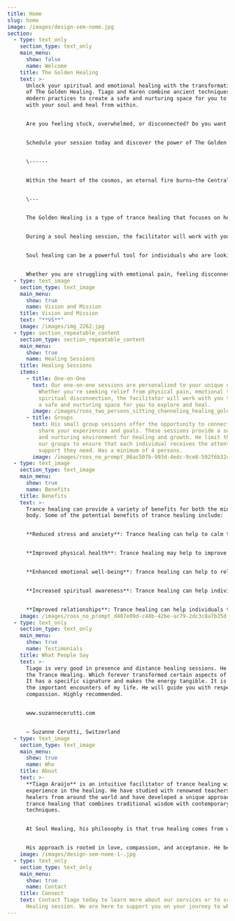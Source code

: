 ```yaml
---
title: Home
slug: home
image: /images/design-sem-nome.jpg
section:
  - type: text_only
    section_type: text_only
    main_menu:
      show: false
      name: Welcome
    title: The Golden Healing
    text: >-
      Unlock your spiritual and emotional healing with the transformative power
      of The Golden Healing. Tiago and Karen combine ancient techniques with
      modern practices to create a safe and nurturing space for you to connect
      with your soul and heal from within.


      Are you feeling stuck, overwhelmed, or disconnected? Do you want to experience deep inner peace, clarity, and joy? Then, Soul Healing is for you. Whether you're looking for one-on-one sessions or small group sessions, he is here to support you on your journey to wholeness.


      Schedule your session today and discover the power of The Golden Healing.


      \------


      Within the heart of the cosmos, an eternal fire burns—the Central Sun. It radiates an essence of pure Golden Light energy that transcends time and space, carrying with it the wisdom of the Universe. We create a safe and nurturing space where we tap into this cosmic reservoir to infuse you with transformative light, rekindling your inner radiance and realigning you.


      \---


      The Golden Healing is a type of trance healing that focuses on healing the soul or spirit. It involves connecting with the deeper parts of the self and working to release any blockages or negative energy that may be holding you back.


      During a soul healing session, the facilitator will work with you to help you connect with your higher self and gain a deeper understanding of your spiritual journey. Through guided meditation and visualization, you will be able to explore your inner landscape and work towards releasing any negative emotions or beliefs that may be weighing you down.


      Soul healing can be a powerful tool for individuals who are looking to deepen their spiritual practice or gain a greater understanding of their purpose in life. It can help you to connect with your true self and live a more authentic and fulfilling life.


      Whether you are struggling with emotional pain, feeling disconnected from your spirituality, or simply looking for a way to deepen your understanding of yourself and the world around you, soul healing can help. It is a safe and supportive space where you can explore your inner world and work towards healing and transformation.
  - type: text_image
    section_type: text_image
    main_menu:
      show: true
      name: Vision and Mission
    title: Vision and Mission
    text: "**VS**"
    image: /images/img_2262.jpg
  - type: section_repeatable_content
    section_type: section_repeatable_content
    main_menu:
      show: true
      name: Healing Sessions
    title: Healing Sessions
    items:
      - title: One-on-One
        text: Our one-on-one sessions are personalized to your unique needs and goals.
          Whether you're seeking relief from physical pain, emotional trauma, or
          spiritual disconnection, the facilitator will work with you to create
          a safe and nurturing space for you to explore and heal.
        image: /images/roos_two_persons_sitting_channeling_healing_golden_light_c4ba8935-207a-4d9c-80f3-0b811e399004.png
      - title: Groups
        text: His small group sessions offer the opportunity to connect with others who
          share your experiences and goals. These sessions provide a supportive
          and nurturing environment for healing and growth. He limit the size of
          our groups to ensure that each individual receives the attention and
          support they need. Has a minimum of 4 persons.
        image: /images/roos_no_prompt_06ac507b-993d-4edc-9ce8-592f6b32c12e.png
  - type: text_image
    section_type: text_image
    main_menu:
      show: true
      name: Benefits
    title: Benefits
    text: >-
      Trance healing can provide a variety of benefits for both the mind and
      body. Some of the potential benefits of trance healing include:


      **Reduced stress and anxiety**: Trance healing can help to calm the mind and reduce feelings of stress and anxiety. This can lead to a greater sense of relaxation and inner peace.


      **Improved physical health**: Trance healing may help to improve physical health by reducing pain and inflammation in the body. It may also help to boost the immune system and improve overall energy levels.


      **Enhanced emotional well-being**: Trance healing can help to release emotional blockages and promote a greater sense of emotional well-being. It can help individuals to feel more connected to their emotions and develop a deeper understanding of themselves.


      **Increased spiritual awareness**: Trance healing can help individuals to connect with their spirituality and gain a deeper understanding of their place in the universe. It can promote feelings of interconnectedness and oneness with all beings.


      **Improved relationships**: Trance healing can help individuals to develop a greater sense of empathy and understanding towards others, leading to improved relationships and communication.
    image: /images/roos_no_prompt_d407e09d-c48b-42be-ac79-2dc3c8a7b25d.png
  - type: text_only
    section_type: text_only
    main_menu:
      show: true
      name: Testimonials
    title: What People Say
    text: >-
      Tiago is very good in presence and distance healing sessions. He taught me
      the Trance Healing. Which forever transformed certain aspects of my life.
      It has a specific signature and makes the energy tangible. It is one of
      the important encounters of my life. He will guide you with respect and
      compassion. Highly recommended. 


      www.suzannecerutti.com


      — Suzanne Cerutti, Switzerland
  - type: text_image
    section_type: text_image
    main_menu:
      show: true
      name: Who
    title: About
    text: >-
      **Tiago Araújo** is an intuitive facilitator of trance healing with
      experience in the healing. He have studied with renowned teachers and
      healers from around the world and have developed a unique approach to
      trance healing that combines traditional wisdom with contemporary
      techniques.


      At Soul Healing, his philosophy is that true healing comes from within. Thes facilitator works with individuals to help them unlock their inner wisdom, connect with their soul, and cultivate a deep sense of inner peace and joy.


      His approach is rooted in love, compassion, and acceptance. He believe that everyone has the power to heal themselves and that he is simply here to facilitate and support you on your journey.
    image: /images/design-sem-nome-1-.jpg
  - type: text_only
    section_type: text_only
    main_menu:
      show: true
      name: Contact
    title: Connect
    text: Contact Tiago today to learn more about our services or to schedule an
      Healing session. We are here to support you on your journey to wholeness.
---
```

